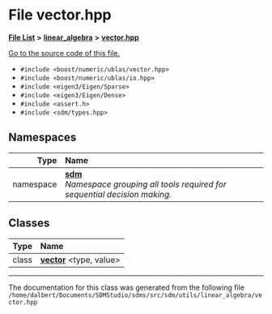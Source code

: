 
<NavBar active_item_id="2"/>

# File vector.hpp


[**File List**](files.md) **>** [**linear\_algebra**](dir_f6794c324212297d566732725cbf26ea.md) **>** [**vector.hpp**](linear__algebra_2vector_8hpp.md)

[Go to the source code of this file.](linear__algebra_2vector_8hpp_source.md)



* `#include <boost/numeric/ublas/vector.hpp>`
* `#include <boost/numeric/ublas/io.hpp>`
* `#include <eigen3/Eigen/Sparse>`
* `#include <eigen3/Eigen/Dense>`
* `#include <assert.h>`
* `#include <sdm/types.hpp>`









## Namespaces

| Type | Name |
| ---: | :--- |
| namespace | [**sdm**](namespacesdm.md) <br>_Namespace grouping all tools required for sequential decision making._  |

## Classes

| Type | Name |
| ---: | :--- |
| class | [**vector**](classsdm_1_1vector.md) &lt;type, value&gt;<br> |














------------------------------
The documentation for this class was generated from the following file `/home/dalbert/Documents/SDMStudio/sdms/src/sdm/utils/linear_algebra/vector.hpp`